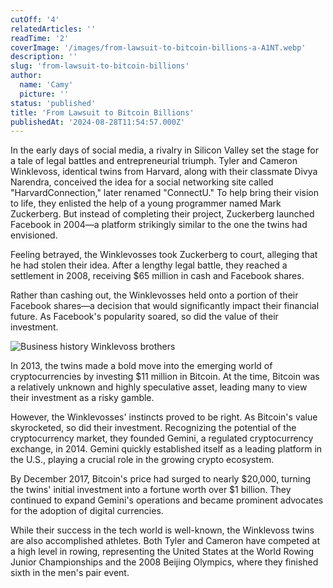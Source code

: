 ```yaml
---
cutOff: '4'
relatedArticles: ''
readTime: '2'
coverImage: '/images/from-lawsuit-to-bitcoin-billions-a-A1NT.webp'
description: ''
slug: 'from-lawsuit-to-bitcoin-billions'
author:
  name: 'Camy'
  picture: ''
status: 'published'
title: 'From Lawsuit to Bitcoin Billions'
publishedAt: '2024-08-28T11:54:57.000Z'
---
```


In the early days of social media, a rivalry in Silicon Valley set the stage for a tale of legal battles and entrepreneurial triumph. Tyler and Cameron Winklevoss, identical twins from Harvard, along with their classmate Divya Narendra, conceived the idea for a social networking site called "HarvardConnection," later renamed "ConnectU." To help bring their vision to life, they enlisted the help of a young programmer named Mark Zuckerberg. But instead of completing their project, Zuckerberg launched Facebook in 2004—a platform strikingly similar to the one the twins had envisioned.

Feeling betrayed, the Winklevosses took Zuckerberg to court, alleging that he had stolen their idea. After a lengthy legal battle, they reached a settlement in 2008, receiving $65 million in cash and Facebook shares.

Rather than cashing out, the Winklevosses held onto a portion of their Facebook shares—a decision that would significantly impact their financial future. As Facebook's popularity soared, so did the value of their investment.

![Business history Winklevoss brothers](/images/from-lawsuit-to-bitcoin-billions-a-U3OT.webp)

In 2013, the twins made a bold move into the emerging world of cryptocurrencies by investing $11 million in Bitcoin. At the time, Bitcoin was a relatively unknown and highly speculative asset, leading many to view their investment as a risky gamble.

However, the Winklevosses' instincts proved to be right. As Bitcoin's value skyrocketed, so did their investment. Recognizing the potential of the cryptocurrency market, they founded Gemini, a regulated cryptocurrency exchange, in 2014. Gemini quickly established itself as a leading platform in the U.S., playing a crucial role in the growing crypto ecosystem.

By December 2017, Bitcoin's price had surged to nearly $20,000, turning the twins' initial investment into a fortune worth over $1 billion. They continued to expand Gemini's operations and became prominent advocates for the adoption of digital currencies.

While their success in the tech world is well-known, the Winklevoss twins are also accomplished athletes. Both Tyler and Cameron have competed at a high level in rowing, representing the United States at the World Rowing Junior Championships and the 2008 Beijing Olympics, where they finished sixth in the men's pair event.